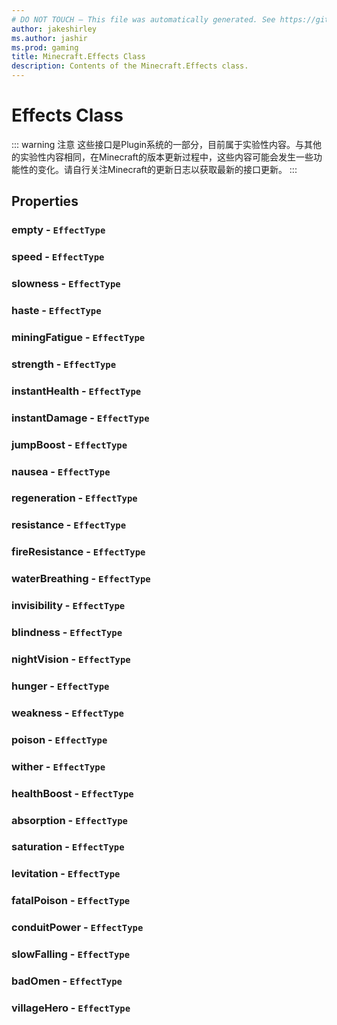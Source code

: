 ```yaml
---
# DO NOT TOUCH — This file was automatically generated. See https://github.com/Mojang/MinecraftScriptingApiDocsGenerator to modify descriptions, examples, etc.
author: jakeshirley
ms.author: jashir
ms.prod: gaming
title: Minecraft.Effects Class
description: Contents of the Minecraft.Effects class.
---
```

# Effects Class
::: warning 注意
这些接口是Plugin系统的一部分，目前属于实验性内容。与其他的实验性内容相同，在Minecraft的版本更新过程中，这些内容可能会发生一些功能性的变化。请自行关注Minecraft的更新日志以获取最新的接口更新。
:::

## Properties
### **empty** - `EffectType`



### **speed** - `EffectType`



### **slowness** - `EffectType`



### **haste** - `EffectType`



### **miningFatigue** - `EffectType`



### **strength** - `EffectType`



### **instantHealth** - `EffectType`



### **instantDamage** - `EffectType`



### **jumpBoost** - `EffectType`



### **nausea** - `EffectType`



### **regeneration** - `EffectType`



### **resistance** - `EffectType`



### **fireResistance** - `EffectType`



### **waterBreathing** - `EffectType`



### **invisibility** - `EffectType`



### **blindness** - `EffectType`



### **nightVision** - `EffectType`



### **hunger** - `EffectType`



### **weakness** - `EffectType`



### **poison** - `EffectType`



### **wither** - `EffectType`



### **healthBoost** - `EffectType`



### **absorption** - `EffectType`



### **saturation** - `EffectType`



### **levitation** - `EffectType`



### **fatalPoison** - `EffectType`



### **conduitPower** - `EffectType`



### **slowFalling** - `EffectType`



### **badOmen** - `EffectType`



### **villageHero** - `EffectType`





